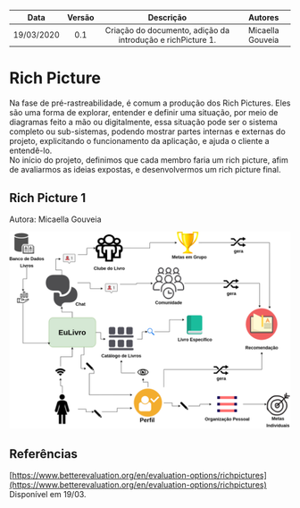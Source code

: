 |    Data    | Versão |                 Descrição                 |     Autores     |
| :--------: | :----: | :---------------------------------------: | :-----------: |
| 19/03/2020 |  0.1   | Criação do documento, adição da introdução e richPicture 1. | Micaella Gouveia |

# Rich Picture

Na fase de pré-rastreabilidade, é comum a produção dos Rich Pictures. Eles são uma forma de explorar, entender e definir uma situação, por meio de diagramas feito a mão ou digitalmente, essa situação pode ser o sistema completo ou sub-sistemas, podendo mostrar partes internas e externas do projeto, explicitando o funcionamento da aplicação, e ajuda o cliente a entendê-lo.<br>
No início do projeto, definimos que cada membro faria um rich picture, afim de avaliarmos as ideias expostas, e desenvolvermos um rich picture final.

## Rich Picture 1 
Autora: Micaella Gouveia<br>

![Rich Picture Micaella](img/richpictureMicaella.png)


## Referências
[https://www.betterevaluation.org/en/evaluation-options/richpictures](https://www.betterevaluation.org/en/evaluation-options/richpictures) Disponível em 19/03.